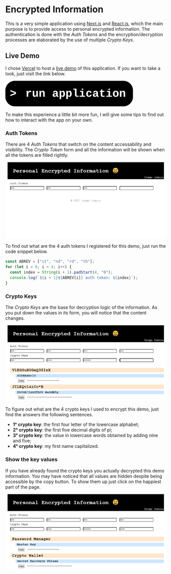 # Encrypted Information

This is a very simple application using [Next.js](https://nextjs.org/) and [React.js](https://reactjs.org/), which the main purpose is to provide access to personal encrypted information. The authentication is done with the _Auth Tokens_ and the encryption/decryption processes are elaborated by the use of multiple _Crypto Keys_.

## Live Demo

I chose [Vercel](https://vercel.com/) to host a [live demo](https://encrypted-info-app.vercel.app/) of this application. If you want to take a look, just visit the link below.

[![run application](_source\run_application.svg)](https://encrypted-info-app.vercel.app/)

To make this experience a little bit more fun, I will give some tips to find out how to interact with the app on your own.

### Auth Tokens

There are 4 _Auth Tokens_ that switch on the content accessability and visibility. The _Crypto Token_ form and all the information will be shown when all the tokens are filled rightly.

![run application](_source\auth_tokens.gif)

To find out what are the 4 auth tokens I registered for this demo, just run the code snippet below.

```javascript
const ABREV = ["st", "nd", "rd", "th"];
for (let i = 0; i < 4; i++) {
  const index = String(i + 1).padStart(4, "0");
  console.log(`${i + 1}${ABREV[i]} auth token: ${index}`);
}
```

### Crypto Keys

The _Crypto Keys_ are the base for decryption logic of the information. As you put down the values in its form, you will notice that the content changes.

![run application](_source\crypto_keys.gif)

To figure out what are the 4 crypto keys I used to encrypt this demo, just find the answers the following sentences.

- **1° crypto key**: the first four letter of the lowercase alphabet;
- **2° crypto key**: the first five decimal digits of pi;
- **3° crypto key**: the value in lowercase words obtained by adding nine and five;
- **4° crypto key**: my first name capitalized.

### Show the key values

If you have already found the crypto keys you actually decrypted this demo information. You may have noticed that all values are hidden despite being accessible by the copy button. To show them up just click on the happiest part of the page.

![run application](_source\show_values.gif)
